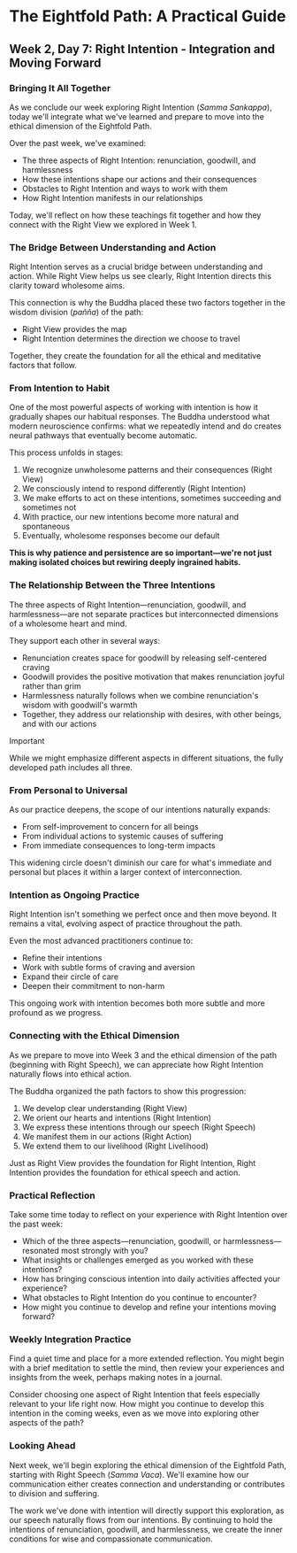 # The Eightfold Path: A Practical Guide
## Week 2, Day 7: Right Intention - Integration and Moving Forward

### Bringing It All Together

As we conclude our week exploring Right Intention (*Samma Sankappa*), today we'll integrate what we've learned and prepare to move into the ethical dimension of the Eightfold Path.

Over the past week, we've examined:
- The three aspects of Right Intention: renunciation, goodwill, and harmlessness
- How these intentions shape our actions and their consequences
- Obstacles to Right Intention and ways to work with them
- How Right Intention manifests in our relationships

Today, we'll reflect on how these teachings fit together and how they connect with the Right View we explored in Week 1.

### The Bridge Between Understanding and Action

Right Intention serves as a crucial bridge between understanding and action. While Right View helps us see clearly, Right Intention directs this clarity toward wholesome aims.

This connection is why the Buddha placed these two factors together in the wisdom division (*pañña*) of the path:
- Right View provides the map
- Right Intention determines the direction we choose to travel

Together, they create the foundation for all the ethical and meditative factors that follow.

### From Intention to Habit

One of the most powerful aspects of working with intention is how it gradually shapes our habitual responses. The Buddha understood what modern neuroscience confirms: what we repeatedly intend and do creates neural pathways that eventually become automatic.

This process unfolds in stages:
1. We recognize unwholesome patterns and their consequences (Right View)
2. We consciously intend to respond differently (Right Intention)
3. We make efforts to act on these intentions, sometimes succeeding and sometimes not
4. With practice, our new intentions become more natural and spontaneous
5. Eventually, wholesome responses become our default

**This is why patience and persistence are so important—we're not just making isolated choices but rewiring deeply ingrained habits.**

### The Relationship Between the Three Intentions

The three aspects of Right Intention—renunciation, goodwill, and harmlessness—are not separate practices but interconnected dimensions of a wholesome heart and mind.

They support each other in several ways:
- Renunciation creates space for goodwill by releasing self-centered craving
- Goodwill provides the positive motivation that makes renunciation joyful rather than grim
- Harmlessness naturally follows when we combine renunciation's wisdom with goodwill's warmth
- Together, they address our relationship with desires, with other beings, and with our actions

> [!IMPORTANT]
> While we might emphasize different aspects in different situations, the fully developed path includes all three.

### From Personal to Universal

As our practice deepens, the scope of our intentions naturally expands:
- From self-improvement to concern for all beings
- From individual actions to systemic causes of suffering
- From immediate consequences to long-term impacts

This widening circle doesn't diminish our care for what's immediate and personal but places it within a larger context of interconnection.

### Intention as Ongoing Practice

Right Intention isn't something we perfect once and then move beyond. It remains a vital, evolving aspect of practice throughout the path.

Even the most advanced practitioners continue to:
- Refine their intentions
- Work with subtle forms of craving and aversion
- Expand their circle of care
- Deepen their commitment to non-harm

This ongoing work with intention becomes both more subtle and more profound as we progress.

### Connecting with the Ethical Dimension

As we prepare to move into Week 3 and the ethical dimension of the path (beginning with Right Speech), we can appreciate how Right Intention naturally flows into ethical action.

The Buddha organized the path factors to show this progression:
1. We develop clear understanding (Right View)
2. We orient our hearts and intentions (Right Intention)
3. We express these intentions through our speech (Right Speech)
4. We manifest them in our actions (Right Action)
5. We extend them to our livelihood (Right Livelihood)

Just as Right View provides the foundation for Right Intention, Right Intention provides the foundation for ethical speech and action.

### Practical Reflection

Take some time today to reflect on your experience with Right Intention over the past week:
- Which of the three aspects—renunciation, goodwill, or harmlessness—resonated most strongly with you?
- What insights or challenges emerged as you worked with these intentions?
- How has bringing conscious intention into daily activities affected your experience?
- What obstacles to Right Intention do you continue to encounter?
- How might you continue to develop and refine your intentions moving forward?

### Weekly Integration Practice

Find a quiet time and place for a more extended reflection. You might begin with a brief meditation to settle the mind, then review your experiences and insights from the week, perhaps making notes in a journal.

Consider choosing one aspect of Right Intention that feels especially relevant to your life right now. How might you continue to develop this intention in the coming weeks, even as we move into exploring other aspects of the path?

### Looking Ahead

Next week, we'll begin exploring the ethical dimension of the Eightfold Path, starting with Right Speech (*Samma Vaca*). We'll examine how our communication either creates connection and understanding or contributes to division and suffering.

The work we've done with intention will directly support this exploration, as our speech naturally flows from our intentions. By continuing to hold the intentions of renunciation, goodwill, and harmlessness, we create the inner conditions for wise and compassionate communication.